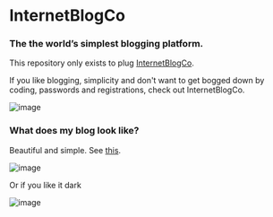# InternetBlogCo

### The the world’s simplest blogging platform. 

This repository only exists to plug [InternetBlogCo](https://internetblog.co).

If you like blogging, simplicity and don't want to get bogged down by coding, passwords and registrations, check out InternetBlogCo. 

![image](https://user-images.githubusercontent.com/22823026/127829248-d42dc194-588c-4ac1-81bd-3fc41a37aedd.png)

### What does my blog look like?

Beautiful and simple. See [this](https://internetblog.co/atharva/).

![image](https://user-images.githubusercontent.com/22823026/127829688-a426deb9-d201-45a1-a3db-014c9bd29dbe.png)

Or if you like it dark

![image](https://user-images.githubusercontent.com/22823026/127829733-56ed01fd-4166-41cb-888d-f82e00d5a188.png)


